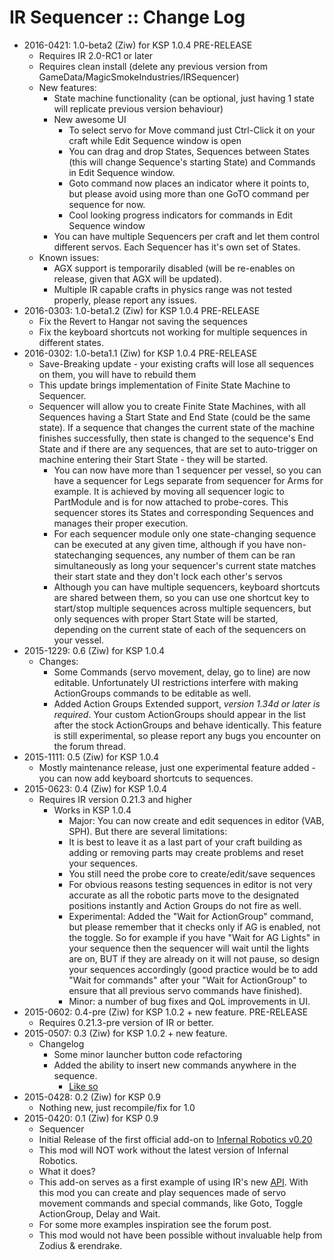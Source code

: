 # IR Sequencer :: Change Log

* 2016-0421: 1.0-beta2 (Ziw) for KSP 1.0.4 PRE-RELEASE
	+ Requires IR 2.0-RC1 or later
	+ Requires clean install (delete any previous version from GameData/MagicSmokeIndustries/IRSequencer)
	+ New features:
		- State machine functionality (can be optional, just having 1 state will replicate previous version behaviour)
		- New awesome UI
			- To select servo for Move command just Ctrl-Click it on your craft while Edit Sequence window is open
			- You can drag and drop States, Sequences between States (this will change Sequence's starting State) and Commands in Edit Sequence window.
			- Goto command now places an indicator where it points to, but please avoid using more than one GoTO command per sequence for now.
			- Cool looking progress indicators for commands in Edit Sequence window
		- You can have multiple Sequencers per craft and let them control different servos. Each Sequencer has it's own set of States.
	+ Known issues:
		- AGX support is temporarily disabled (will be re-enables on release, given that AGX will be updated).
		- Multiple IR capable crafts in physics range was not tested properly, please report any issues.
* 2016-0303: 1.0-beta1.2 (Ziw) for KSP 1.0.4 PRE-RELEASE
	+ Fix the Revert to Hangar not saving the sequences
	+ Fix the keyboard shortcuts not working for multiple sequences in different states.
* 2016-0302: 1.0-beta1.1 (Ziw) for KSP 1.0.4 PRE-RELEASE
	+ Save-Breaking update - your existing crafts will lose all sequences on them, you will have to rebuild them
	+ This update brings implementation of Finite State Machine to Sequencer.
	+ Sequencer will allow you to create Finite State Machines, with all Sequences having a Start State and End State (could be the same state). If a sequence that changes the current state of the machine finishes successfully, then state is changed to the sequence's End State and if there are any sequences, that are set to auto-trigger on machine entering their Start State - they will be started.
		- You can now have more than 1 sequencer per vessel, so you can have a sequencer for Legs separate from sequencer for Arms for example. It is achieved by moving all sequencer logic to PartModule and is for now attached to probe-cores. This sequencer stores its States and corresponding Sequences and manages their proper execution.
		- For each sequencer module only one state-changing sequence can be executed at any given time, although if you have non-statechanging sequences, any number of them can be ran simultaneously as long your sequencer's current state matches their start state and they don't lock each other's servos
		- Although you can have multiple sequencers, keyboard shortcuts are shared between them, so you can use one shortcut key to start/stop multiple sequences across multiple sequencers, but only sequences with proper Start State will be started, depending on the current state of each of the sequencers on your vessel.
* 2015-1229: 0.6 (Ziw) for KSP 1.0.4
	+ Changes:
		- Some Commands (servo movement, delay, go to line) are now editable. Unfortunately UI restrictions interfere with making ActionGroups commands to be editable as well.
		- Added Action Groups Extended support, _version 1.34d or later is required_. Your custom ActionGroups should appear in the list after the stock ActionGroups and behave identically. This feature is still experimental, so please report any bugs you encounter on the forum thread.
* 2015-1111: 0.5 (Ziw) for KSP 1.0.4
	+ Mostly maintenance release, just one experimental feature added - you can now add keyboard shortcuts to sequences.
* 2015-0623: 0.4 (Ziw) for KSP 1.0.4
	+ Requires IR version 0.21.3 and higher
		- Works in KSP 1.0.4
			- Major: You can now create and edit sequences in editor (VAB, SPH). But there are several limitations:
			- It is best to leave it as a last part of your craft building as adding or removing parts may create problems and reset your sequences.
			- You still need the probe core to create/edit/save sequences
			- For obvious reasons testing sequences in editor is not very accurate as all the robotic parts move to the designated positions instantly and Action Groups do not fire as well.
			- Experimental: Added the "Wait for ActionGroup" command, but please remember that it checks only if AG is enabled, not the toggle. So for example if you have "Wait for AG Lights" in your sequence then the sequencer will wait until the lights are on, BUT if they are already on it will not pause, so design your sequences accordingly (good practice would be to add "Wait for commands" after your "Wait for ActionGroup" to ensure that all previous servo commands have finished).
			- Minor: a number of bug fixes and QoL improvements in UI.
* 2015-0602: 0.4-pre (Ziw) for KSP 1.0.2 + new feature. PRE-RELEASE
	+ Requires 0.21.3-pre version of IR or better.
* 2015-0507: 0.3 (Ziw) for KSP 1.0.2 + new feature.
	+ Changelog
		- Some minor launcher button code refactoring
		- Added the ability to insert new commands anywhere in the sequence.
			- [Like so](http://i.imgur.com/H82ucmx.jpg)
* 2015-0428: 0.2 (Ziw) for KSP 0.9
	+ Nothing new, just recompile/fix for 1.0
* 2015-0420: 0.1 (Ziw) for KSP 0.9
	+ Sequencer
	+ Initial Release of the first official add-on to [Infernal Robotics v0.20](http://forum.kerbalspaceprogram.com/threads/116064)
	+ This mod will NOT work without the latest version of Infernal Robotics.
	+ What it does?
	+ This add-on serves as a first example of using IR's new [API](https://github.com/MagicSmokeIndustries/InfernalRobotics/wiki/Using-the-IR-API). With this mod you can create and play sequences made of servo movement commands and special commands, like Goto, Toggle ActionGroup, Delay and Wait.
	+ For some more examples inspiration see the forum post.
	+ This mod would not have been possible without invaluable help from Zodius & erendrake.

